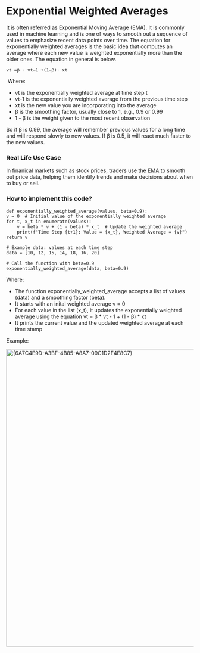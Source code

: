 # Exponential Weighted Averages 

It is often referred as  Exponential Moving Average (EMA). It is commonly used in machine learning and is one of ways to smooth out a sequence of values to emphasize recent data points over time. The equation for exponentially weighted averages is the basic idea that computes an average where each new value is weighted exponentially more than the older ones. The equation in general is below. 

    vt =β ⋅ vt−1 +(1−β)⋅ xt
​
Where: 
* vt is the exponentially weighted average at time step t
* vt-1 is the exponentially weighted average from the previous time step
* xt is the new value you are incorporating into the average
* β is the smoothing factor, usually close to 1, e.g., 0.9 or 0.99
* 1 - β is the weight given to the most recent observation

So if β is 0.99, the average will remember previous values for a long time and will respond slowly to new values. If β is 0.5, it will react much faster to the new values. 

### Real Life Use Case

In finanical markets such as stock prices, traders use the EMA to smooth out price data, helping them identify trends and make decisions about when to buy or sell.

### How to implement this code?

    def exponentially_weighted_average(values, beta=0.9):
    v = 0  # Initial value of the exponentially weighted average
    for t, x_t in enumerate(values):
        v = beta * v + (1 - beta) * x_t  # Update the weighted average
        print(f"Time Step {t+1}: Value = {x_t}, Weighted Average = {v}")
    return v

    # Example data: values at each time step
    data = [10, 12, 15, 14, 18, 16, 20]

    # Call the function with beta=0.9
    exponentially_weighted_average(data, beta=0.9)

Where: 
* The function exponentially_weighted_average accepts a list of values (data) and a smoothing factor (beta).
* It starts with an inital weighted average v = 0
* For each value in the list (x_t), it updates the exponentially weighted average using the equation vt = β * vt - 1 + (1 - β) * xt
* It prints the current value and the updated weighted average at each time stamp

Example:


<img width="800" alt="{6A7C4E9D-A3BF-4B85-A8A7-09C1D2F4E8C7}" src="https://github.com/user-attachments/assets/60099b76-196a-4f52-9d43-871a993cb215" />

